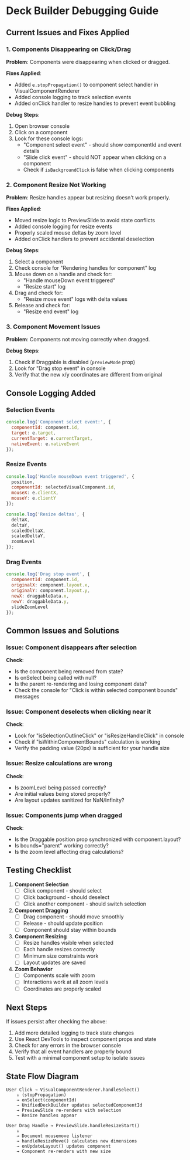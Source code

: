 # Deck Builder Debugging Guide

## Current Issues and Fixes Applied

### 1. Components Disappearing on Click/Drag
**Problem**: Components were disappearing when clicked or dragged.

**Fixes Applied**:
- Added `e.stopPropagation()` to component select handler in VisualComponentRenderer
- Added console logging to track selection events
- Added onClick handler to resize handles to prevent event bubbling

**Debug Steps**:
1. Open browser console
2. Click on a component
3. Look for these console logs:
   - "Component select event" - should show componentId and event details
   - "Slide click event" - should NOT appear when clicking on a component
   - Check if `isBackgroundClick` is false when clicking components

### 2. Component Resize Not Working
**Problem**: Resize handles appear but resizing doesn't work properly.

**Fixes Applied**:
- Moved resize logic to PreviewSlide to avoid state conflicts
- Added console logging for resize events
- Properly scaled mouse deltas by zoom level
- Added onClick handlers to prevent accidental deselection

**Debug Steps**:
1. Select a component
2. Check console for "Rendering handles for component" log
3. Mouse down on a handle and check for:
   - "Handle mouseDown event triggered"
   - "Resize start" log
4. Drag and check for:
   - "Resize move event" logs with delta values
5. Release and check for:
   - "Resize end event" log

### 3. Component Movement Issues
**Problem**: Components not moving correctly when dragged.

**Debug Steps**:
1. Check if Draggable is disabled (`previewMode` prop)
2. Look for "Drag stop event" in console
3. Verify that the new x/y coordinates are different from original

## Console Logging Added

### Selection Events
```javascript
console.log('Component select event:', {
  componentId: component.id,
  target: e.target,
  currentTarget: e.currentTarget,
  nativeEvent: e.nativeEvent
});
```

### Resize Events
```javascript
console.log('Handle mouseDown event triggered', {
  position,
  componentId: selectedVisualComponent.id,
  mouseX: e.clientX,
  mouseY: e.clientY
});

console.log('Resize deltas', { 
  deltaX, 
  deltaY, 
  scaledDeltaX, 
  scaledDeltaY, 
  zoomLevel
});
```

### Drag Events
```javascript
console.log('Drag stop event', {
  componentId: component.id,
  originalX: component.layout.x,
  originalY: component.layout.y,
  newX: draggableData.x,
  newY: draggableData.y,
  slideZoomLevel
});
```

## Common Issues and Solutions

### Issue: Component disappears after selection
**Check**: 
- Is the component being removed from state?
- Is onSelect being called with null?
- Is the parent re-rendering and losing component data?
- Check the console for "Click is within selected component bounds" messages

### Issue: Component deselects when clicking near it
**Check**:
- Look for "isSelectionOutlineClick" or "isResizeHandleClick" in console
- Check if "isWithinComponentBounds" calculation is working
- Verify the padding value (20px) is sufficient for your handle size

### Issue: Resize calculations are wrong
**Check**:
- Is zoomLevel being passed correctly?
- Are initial values being stored properly?
- Are layout updates sanitized for NaN/Infinity?

### Issue: Components jump when dragged
**Check**:
- Is the Draggable position prop synchronized with component.layout?
- Is bounds="parent" working correctly?
- Is the zoom level affecting drag calculations?

## Testing Checklist

1. **Component Selection**
   - [ ] Click component - should select
   - [ ] Click background - should deselect
   - [ ] Click another component - should switch selection

2. **Component Dragging**
   - [ ] Drag component - should move smoothly
   - [ ] Release - should update position
   - [ ] Component should stay within bounds

3. **Component Resizing**
   - [ ] Resize handles visible when selected
   - [ ] Each handle resizes correctly
   - [ ] Minimum size constraints work
   - [ ] Layout updates are saved

4. **Zoom Behavior**
   - [ ] Components scale with zoom
   - [ ] Interactions work at all zoom levels
   - [ ] Coordinates are properly scaled

## Next Steps

If issues persist after checking the above:

1. Add more detailed logging to track state changes
2. Use React DevTools to inspect component props and state
3. Check for any errors in the browser console
4. Verify that all event handlers are properly bound
5. Test with a minimal component setup to isolate issues

## State Flow Diagram

```
User Click → VisualComponentRenderer.handleSelect() 
    ↓ (stopPropagation)
    → onSelect(componentId)
    → UnifiedDeckBuilder updates selectedComponentId
    → PreviewSlide re-renders with selection
    → Resize handles appear

User Drag Handle → PreviewSlide.handleResizeStart()
    ↓
    → Document mousemove listener
    → handleResizeMove() calculates new dimensions
    → onUpdateLayout() updates component
    → Component re-renders with new size
